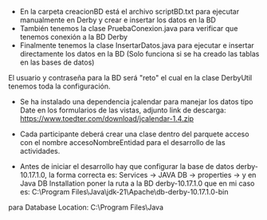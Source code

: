 - En la carpeta creacionBD está el archivo scriptBD.txt para ejecutar manualmente en Derby y crear e insertar los datos en la BD
- También tenemos la clase PruebaConexion.java para verificar que tenemos conexión a la BD Derby 
- Finalmente tenemos la clase InsertarDatos.java para ejecutar e insertar directamente los datos en la BD (Solo funciona si se ha creado las tablas en las bases de datos)

El usuario y contraseña para la BD será "reto" el cual en la clase DerbyUtil tenemos toda la configuración.

- Se ha instalado una dependencia jcalendar para manejar los datos tipo Date en los formularios de las vistas, adjunto link de descarga: https://www.toedter.com/download/jcalendar-1.4.zip

- Cada participante deberá crear una clase dentro del parquete acceso con el nombre accesoNombreEntidad para el desarrollo de las actividades.

- Antes de iniciar el desarrollo hay que configurar la base de datos derby-10.17.1.0, 
la forma correcta es: 
Services -> JAVA DB -> properties -> y en Java DB Installation poner la ruta a la BD derby-10.17.1.0 que en mi caso es: C:\Program Files\Java\jdk-21\Apache\db-derby-10.17.1.0-bin 

para Database Location: C:\Program Files\Java
